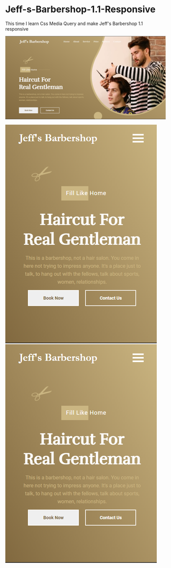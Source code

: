 # Jeff-s-Barbershop-1.1-Responsive

This time I learn Css Media Query and make Jeff's Barbershop 1.1 responsive

![](img/thumbnail-desktop.png)

![](img/thumbnail-mobile.png)
![](img/thumbnail-mobile.png)


